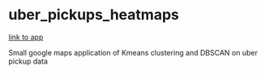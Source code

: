 # uber_pickups_heatmaps

<a href="https://uberheatmaps.netlify.com" target="_blank">link to app</a>

<p>Small google maps application of Kmeans clustering and DBSCAN on uber pickup data</p>
